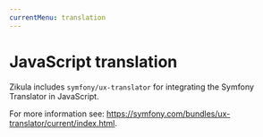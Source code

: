 ```yaml
---
currentMenu: translation
---
```

# JavaScript translation

Zikula includes `symfony/ux-translator` for integrating the Symfony Translator in JavaScript.

For more information see: <https://symfony.com/bundles/ux-translator/current/index.html>.
